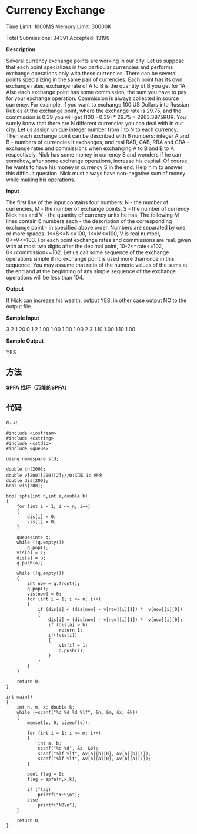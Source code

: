 # Currency Exchange

Time Limit: 1000MS		Memory Limit: 30000K

Total Submissions: 34391		Accepted: 13196

**Description**

Several currency exchange points are working in our city. Let us suppose that each point specializes in two particular currencies and performs exchange operations only with these currencies. There can be several points specializing in the same pair of currencies. Each point has its own exchange rates, exchange rate of A to B is the quantity of B you get for 1A. Also each exchange point has some commission, the sum you have to pay for your exchange operation. Commission is always collected in source currency. 
For example, if you want to exchange 100 US Dollars into Russian Rubles at the exchange point, where the exchange rate is 29.75, and the commission is 0.39 you will get (100 - 0.39) * 29.75 = 2963.3975RUR. 
You surely know that there are N different currencies you can deal with in our city. Let us assign unique integer number from 1 to N to each currency. Then each exchange point can be described with 6 numbers: integer A and B - numbers of currencies it exchanges, and real RAB, CAB, RBA and CBA - exchange rates and commissions when exchanging A to B and B to A respectively. 
Nick has some money in currency S and wonders if he can somehow, after some exchange operations, increase his capital. Of course, he wants to have his money in currency S in the end. Help him to answer this difficult question. Nick must always have non-negative sum of money while making his operations. 

**Input**

The first line of the input contains four numbers: N - the number of currencies, M - the number of exchange points, S - the number of currency Nick has and V - the quantity of currency units he has. The following M lines contain 6 numbers each - the description of the corresponding exchange point - in specified above order. Numbers are separated by one or more spaces. 1<=S<=N<=100, 1<=M<=100, V is real number, 0<=V<=103. 
For each point exchange rates and commissions are real, given with at most two digits after the decimal point, 10-2<=rate<=102, 0<=commission<=102. 
Let us call some sequence of the exchange operations simple if no exchange point is used more than once in this sequence. You may assume that ratio of the numeric values of the sums at the end and at the beginning of any simple sequence of the exchange operations will be less than 104. 

**Output**

If Nick can increase his wealth, output YES, in other case output NO to the output file.

**Sample Input**

3 2 1 20.0
1 2 1.00 1.00 1.00 1.00
2 3 1.10 1.00 1.10 1.00

**Sample Output**

YES

## 方法

**SPFA 找环（万能的SPFA）**

## 代码

c++:

	#include <iostream>
	#include <cstring>
	#include <cstdio>
	#include <queue>

	using namespace std;

	double ch[200];
	double v[200][200][2];//0:汇率 1: 佣金
	double dis[200];
	bool vis[200];

	bool spfa(int n,int a,double b)
	{
		for (int i = 1; i <= n; i++)
		{
			dis[i] = 0;
			vis[i] = 0;
		}

		queue<int> q;
		while (!q.empty())
			q.pop();
		vis[a] = 1;
		dis[a] = b;
		q.push(a);

		while (!q.empty())
		{
			int now = q.front();
			q.pop();
			vis[now] = 0;
			for (int i = 1; i <= n; i++)
			{
				if (dis[i] < (dis[now] - v[now][i][1]) *  v[now][i][0])
				{
					dis[i] = (dis[now] - v[now][i][1]) *  v[now][i][0];
					if (dis[a] > b)
						return 1;
					if(!vis[i])
					{
						vis[i] = 1;
						q.push(i);
					}
				}
			}
		}

		return 0;
	}

	int main()
	{
		int n, m, x; double k;
		while (~scanf("%d %d %d %lf", &n, &m, &x, &k))
		{
			memset(v, 0, sizeof(v));

			for (int i = 1; i <= m; i++)
			{
				int a, b;
				scanf("%d %d", &a, &b);
				scanf("%lf %lf", &v[a][b][0], &v[a][b][1]);
				scanf("%lf %lf", &v[b][a][0], &v[b][a][1]);
			}

			bool flag = 0;
			flag = spfa(n,x,k);

			if (flag)
				printf("YES\n");
			else
				printf("NO\n");
		}

		return 0;
	}
